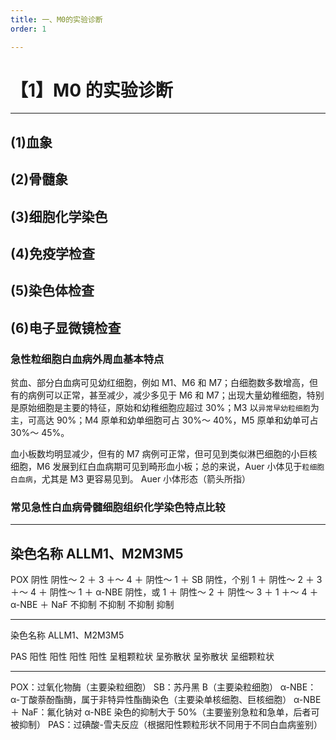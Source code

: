 ```yaml
---
title: 一、M0的实验诊断
order: 1

---
```


# 【1】M0 的实验诊断

<kaodian :text="'血液学检验记忆卡'" />

<!-- ###### 第十八章 急性髓细胞白血病

> 临床血液学检验 -->

<beitiX/>

---

## (1)血象

<son :text="'血液学检验记忆卡'" text1="(1)血象" :textOption="[['超纲','暂无科目',''],['超纲','暂无科目',''],['了解','相关专业知识','专业知识']]" />

## (2)骨髓象

<son :text="'血液学检验记忆卡'" text1="(2)骨髓象" :textOption="[['超纲','暂无科目',''],['超纲','暂无科目',''],['了解','专业知识','专业实践能力']]" />

## (3)细胞化学染色

<son :text="'血液学检验记忆卡'" text1="(3)细胞化学染色" :textOption="[['超纲','暂无科目',''],['超纲','暂无科目',''],['了解','专业知识','专业实践能力']]" />

## (4)免疫学检查

<son :text="'血液学检验记忆卡'" text1="(4)免疫学检查" :textOption="[['超纲','暂无科目',''],['超纲','暂无科目',''],['了解','基础知识','相关专业知识']]" />

## (5)染色体检查

<son :text="'血液学检验记忆卡'" text1="(5)染色体检查" :textOption="[['超纲','暂无科目',''],['超纲','暂无科目',''],['了解','基础知识','相关专业知识']]" />

## (6)电子显微镜检查

<son :text="'血液学检验记忆卡'" text1="(6)电子显微镜检查" :textOption="[['超纲','暂无科目',''],['超纲','暂无科目',''],['了解','基础知识','相关专业知识']]" />

### 急性粒细胞白血病外周血基本特点

贫血、部分白血病可见幼红细胞，例如 M1、M6 和 M7；白细胞数多数增高，但有的病例可以正常，甚至减少，减少多见于 M6 和 M7；出现大量幼稚细胞，特别是原始细胞是主要的特征，原始和幼稚细胞应超过 30%；M3 以`异常早幼粒细胞`为主，可高达 90%；M4 原单和幼单细胞可占 30%～ 40%，M5 原单和幼单可占 30%～ 45%。

血小板数均明显减少，但有的 M7 病例可正常，但可见到类似淋巴细胞的小巨核细胞，M6 发展到红白血病期可见到畸形血小板；总的来说，Auer 小体见于`粒细胞白血病`，尤其是 M3 更容易见到。
Auer 小体形态（箭头所指）

### 常见急性白血病骨髓细胞组织化学染色特点比较

---

## 染色名称 ALLM1、M2M3M5

POX 阴性 阴性～ 2 ＋ 3 ＋～ 4 ＋ 阴性～ 1 ＋
SB 阴性，个别 1 ＋ 阴性～ 2 ＋ 3 ＋～ 4 ＋ 阴性～ 1 ＋
α-NBE 阴性，或 1 ＋ 阴性～ 2 ＋ 阴性～ 3 ＋ 1 ＋～ 4 ＋
α-NBE ＋ NaF 不抑制 不抑制 不抑制 抑制

---

染色名称 ALLM1、M2M3M5

PAS 阳性 阳性 阳性 阳性
呈粗颗粒状 呈弥散状 呈弥散状 呈细颗粒状

---

POX：过氧化物酶（主要染粒细胞）
SB：苏丹黑 B（主要染粒细胞）
α-NBE：α-丁酸萘酚酯酶，属于非特异性酯酶染色（主要染单核细胞、巨核细胞）
α-NBE ＋ NaF：氟化钠对 α-NBE 染色的抑制大于 50%（主要鉴别急粒和急单，后者可被抑制）
PAS：过碘酸-雪夫反应（根据阳性颗粒形状不同用于不同白血病鉴别）
